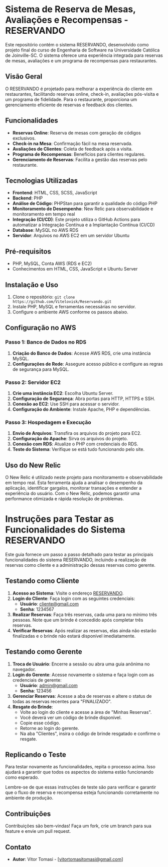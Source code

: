 # Sistema de Reserva de Mesas, Avaliações e Recompensas - RESERVANDO

Este repositório contém o sistema RESERVANDO, desenvolvido como projeto final do curso de Engenharia de Software na Universidade Católica de Joinville-SC. O sistema oferece uma experiência integrada para reservas de mesas, avaliações e um programa de recompensas para restaurantes.

## Visão Geral

O RESERVANDO é projetado para melhorar a experiência do cliente em restaurantes, facilitando reservas online, check-in, avaliações pós-visita e um programa de fidelidade. Para o restaurante, proporciona um gerenciamento eficiente de reservas e feedback dos clientes.

## Funcionalidades

- **Reservas Online**: Reserva de mesas com geração de códigos exclusivos.
- **Check-in na Mesa**: Confirmação fácil na mesa reservada.
- **Avaliações de Clientes**: Coleta de feedback após a visita.
- **Programa de Recompensas**: Benefícios para clientes regulares.
- **Gerenciamento de Reservas**: Facilita a gestão das reservas pelo restaurante.

## Tecnologias Utilizadas

- **Frontend**: HTML, CSS, SCSS, JavaScript
- **Backend**: PHP
- **Análise de Código**: PHPStan para garantir a qualidade do código PHP
- **Monitoramento de Desempenho**: New Relic para observabilidade e monitoramento em tempo real
- **Integração (CI/CD)**: Este projeto utiliza o GitHub Actions para automatizar a Integração Contínua e a Implantação Contínua (CI/CD)
- **Database**: MySQL no AWS RDS
- **Servidor**: Arquivos no AWS EC2 em um servidor Ubuntu

## Pré-requisitos

- PHP, MySQL, Conta AWS (RDS e EC2)
- Conhecimentos em HTML, CSS, JavaScript e Ubuntu Server

## Instalação e Uso

1. Clone o repositório: `git clone https://github.com/Vitelovisk/Reservando.git`
2. Instale PHP, MySQL e ferramentas necessárias no servidor.
3. Configure o ambiente AWS conforme os passos abaixo.

## Configuração no AWS

### Passo 1: Banco de Dados no RDS

1. **Criação do Banco de Dados**: Acesse AWS RDS, crie uma instância MySQL.
2. **Configurações de Rede**: Assegure acesso público e configure as regras de segurança para MySQL.

### Passo 2: Servidor EC2

1. **Crie uma instância EC2**: Escolha Ubuntu Server.
2. **Configuração de Segurança**: Abra portas para HTTP, HTTPS e SSH.
3. **Conexão ao EC2**: Use SSH para acessar o servidor.
4. **Configuração do Ambiente**: Instale Apache, PHP e dependências.

### Passo 3: Hospedagem e Execução

1. **Envio de Arquivos**: Transfira os arquivos do projeto para EC2.
2. **Configuração do Apache**: Sirva os arquivos do projeto.
3. **Conexão com RDS**: Atualize o PHP com credenciais do RDS.
4. **Teste do Sistema**: Verifique se está tudo funcionando pelo site.

## Uso do New Relic

O New Relic é utilizado neste projeto para monitoramento e observabilidade em tempo real. Esta ferramenta ajuda a analisar o desempenho da aplicação, identificar gargalos, monitorar transações e entender a experiência do usuário. Com o New Relic, podemos garantir uma performance otimizada e rápida resolução de problemas.

# Instruções para Testar as Funcionalidades do Sistema RESERVANDO

Este guia fornece um passo a passo detalhado para testar as principais funcionalidades do sistema RESERVANDO, incluindo a realização de reservas como cliente e a administração dessas reservas como gerente.

## Testando como Cliente

1. **Acesso ao Sistema**: Visite o endereço [RESERVANDO](http://ec2-18-231-152-123.sa-east-1.compute.amazonaws.com/Reservando/index.php).
2. **Login do Cliente**: Faça login com as seguintes credenciais:
   - **Usuário**: cliente@gmail.com
   - **Senha**: 1234567
3. **Realizar Reservas**: Faça três reservas, cada uma para no mínimo três pessoas. Note que um brinde é concedido após completar três reservas.
4. **Verificar Reservas**: Após realizar as reservas, elas ainda não estarão finalizadas e o brinde não estará disponível imediatamente.

## Testando como Gerente

1. **Troca de Usuário**: Encerre a sessão ou abra uma guia anônima no navegador.
2. **Login do Gerente**: Acesse novamente o sistema e faça login com as credenciais de gerente:
   - **Usuário**: admin@gmail.com
   - **Senha**: 123456
3. **Gerenciar Reservas**: Acesse a aba de reservas e altere o status de todas as reservas recentes para "FINALIZADO".
4. **Resgate do Brinde**:
   - Volte ao login do cliente e acesse a área de "Minhas Reservas".
   - Você deverá ver um código de brinde disponível.
   - Copie esse código.
   - Retorne ao login do gerente.
   - Na aba "Clientes", insira o código de brinde resgatado e confirme o resgate.

## Replicando o Teste

Para testar novamente as funcionalidades, repita o processo acima. Isso ajudará a garantir que todos os aspectos do sistema estão funcionando como esperado.

Lembre-se de que essas instruções de teste são para verificar e garantir que o fluxo de reserva e recompensa esteja funcionando corretamente no ambiente de produção.

## Contribuições

Contribuições são bem-vindas! Faça um fork, crie um branch para sua feature e envie um pull request.

## Contato

- **Autor**: Vitor Tomasi - [vitortomasitomasi@gmail.com]
